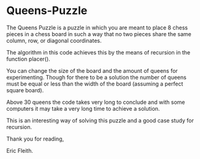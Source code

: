 # Queens-Puzzle

The Queens Puzzle is a puzzle in which you are meant to place 8 chess pieces in a chess board in such a way that no two pieces share the same column, row, or diagonal coordinates.

The algorithm in this code achieves this by the means of recursion in the function placer().

You can change the size of the board and the amount of queens for experimenting. Though for there to be a solution the number of queens must be equal or less than the width of the board (assuming a perfect square board).

Above 30 queens the code takes very long to conclude and with some computers it may take a very long time to achieve a solution.

This is an interesting way of solving this puzzle and a good case study for recursion.

Thank you for reading,

Eric Fleith.

